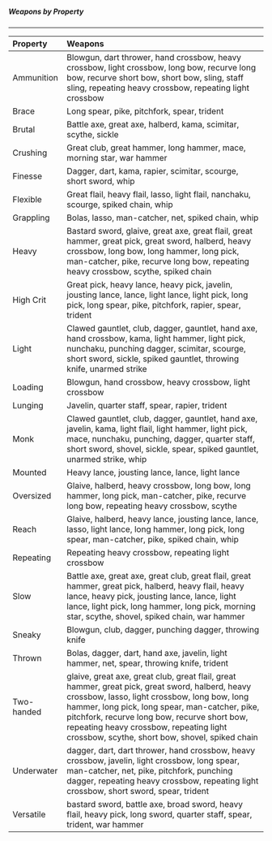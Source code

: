 ##### Weapons by Property
___
| Property | Weapons |
|:-|:-|
| Ammunition | Blowgun, dart thrower, hand crossbow, heavy crossbow, light crossbow, long bow, recurve long bow, recurve short bow, short bow, sling, staff sling, repeating heavy crossbow, repeating light crossbow |
| Brace | Long spear, pike, pitchfork, spear, trident |
| Brutal | Battle axe, great axe, halberd, kama, scimitar, scythe, sickle |
| Crushing | Great club, great hammer, long hammer, mace, morning star, war hammer |
| Finesse | Dagger, dart, kama, rapier, scimitar, scourge, short sword, whip |
| Flexible | Great flail, heavy flail, lasso, light flail, nanchaku, scourge, spiked chain, whip |
| Grappling | Bolas, lasso, man-catcher, net, spiked chain, whip |
| Heavy | Bastard sword, glaive, great axe, great flail, great hammer, great pick, great sword, halberd, heavy crossbow, long bow, long hammer, long pick, man-catcher, pike, recurve long bow, repeating heavy crossbow, scythe, spiked chain |
| High Crit | Great pick, heavy lance, heavy pick, javelin, jousting lance, lance, light lance, light pick, long pick, long spear, pike, pitchfork, rapier, spear, trident |
| Light | Clawed gauntlet, club, dagger, gauntlet, hand axe, hand crossbow, kama, light hammer, light pick, nunchaku, punching dagger, scimitar, scourge, short sword, sickle, spiked gauntlet, throwing knife, unarmed strike |
| Loading | Blowgun, hand crossbow, heavy crossbow, light crossbow |
| Lunging | Javelin, quarter staff, spear, rapier, trident |
| Monk | Clawed gauntlet, club, dagger, gauntlet, hand axe, javelin, kama, light flail, light hammer, light pick, mace, nunchaku, punching, dagger, quarter staff, short sword, shovel, sickle, spear, spiked gauntlet, unarmed strike, whip |
| Mounted | Heavy lance, jousting lance, lance, light lance |
| Oversized | Glaive, halberd, heavy crossbow, long bow, long hammer, long pick, man-catcher, pike, recurve long bow, repeating heavy crossbow, scythe |
| Reach | Glaive, halberd, heavy lance, jousting lance, lance, lasso, light lance, long hammer, long pick, long spear, man-catcher, pike, spiked chain, whip |
| Repeating | Repeating heavy crossbow, repeating light crossbow |
| Slow | Battle axe, great axe, great club, great flail, great hammer, great pick, halberd, heavy flail, heavy lance, heavy pick, jousting lance, lance, light lance, light pick, long hammer, long pick, morning star, scythe, shovel, spiked chain, war hammer |
| Sneaky | Blowgun, club, dagger, punching dagger, throwing knife |
| Thrown | Bolas, dagger, dart, hand axe, javelin, light hammer, net, spear, throwing knife, trident |
| Two-handed | glaive, great axe, great club, great flail, great hammer, great pick, great sword, halberd, heavy crossbow, lasso, light crossbow, long bow, long hammer, long pick, long spear, man-catcher, pike, pitchfork, recurve long bow, recurve short bow, repeating heavy crossbow, repeating light crossbow, scythe, short bow, shovel, spiked chain |
| Underwater | dagger, dart, dart thrower, hand crossbow, heavy crossbow, javelin, light crossbow, long spear, man-catcher, net, pike, pitchfork, punching dagger, repeating heavy crossbow, repeating light crossbow, short sword, spear, trident |
| Versatile | bastard sword, battle axe, broad sword, heavy flail, heavy pick, long sword, quarter staff, spear, trident, war hammer |
